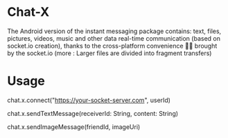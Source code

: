 # Chat-X
The Android version of the instant messaging package contains: text, files, pictures, videos, music and other data real-time communication (based on socket.io creation), thanks to the cross-platform convenience 🍺🍺 brought by the socket.io (more : Larger files are divided into fragment transfers)

# Usage

chat.x.connect("https://your-socket-server.com", userId)

chat.x.sendTextMessage(receiverId: String, content: String)

chat.x.sendImageMessage(friendId, imageUri)
